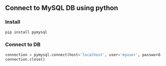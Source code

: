 ---
---

## Connect to MySQL DB using python

### Install

```bash
pip install pymysql
```

### Connect to DB

```python
connection = pymysql.connect(host='localhost', user='myuser', password='mypass', database='mydb')
connection.close()
```

